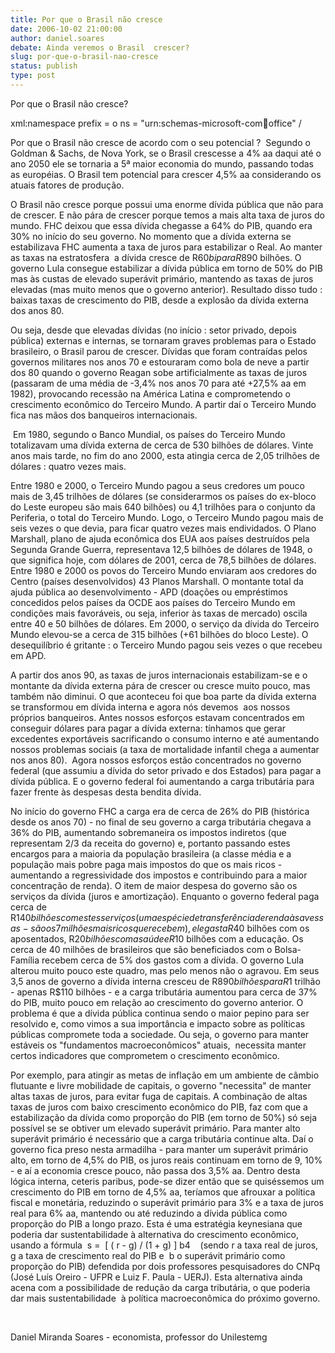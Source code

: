 ```yaml
---
title: Por que o Brasil não cresce
date: 2006-10-02 21:00:00
author: daniel.soares
debate: Ainda veremos o Brasil  crescer?
slug: por-que-o-brasil-nao-cresce
status: publish 
type: post
---
```


Por que o Brasil não cresce?


xml:namespace prefix = o ns = "urn:schemas-microsoft-com:office:office" / 


Por que o Brasil não cresce de acordo com o seu potencial ?  Segundo o Goldman & Sachs, de Nova York, se o Brasil crescesse a 4% aa daqui até o ano 2050 ele se tornaria a 5ª maior economia do mundo, passando todas as européias. O Brasil tem potencial para crescer 4,5% aa considerando os atuais fatores de produção.


O Brasil não cresce porque possui uma enorme dívida pública que não para de crescer. E não pára de crescer porque temos a mais alta taxa de juros do mundo. FHC deixou que essa dívida chegasse a 64% do PIB, quando era 30% no início do seu governo. No momento que a dívida externa se estabilizava FHC aumenta a taxa de juros para estabilizar o Real. Ao manter as taxas na estratosfera  a dívida cresce de R$60 bi para R$890 bilhões. O governo Lula consegue estabilizar a dívida pública em torno de 50% do PIB mas às custas de elevado superávit primário, mantendo as taxas de juros elevadas (mas muito menos que o governo anterior). Resultado disso tudo : baixas taxas de crescimento do PIB, desde a explosão da dívida externa dos anos 80. 


Ou seja, desde que elevadas dívidas (no início : setor privado, depois pública) externas e internas, se tornaram graves problemas para o Estado brasileiro, o Brasil parou de crescer. Dívidas que foram contraídas pelos governos militares nos anos 70 e estouraram como bola de neve a partir dos 80 quando o governo Reagan sobe artificialmente as taxas de juros (passaram de uma média de -3,4% nos anos 70 para até +27,5% aa em 1982), provocando recessão na América Latina e comprometendo o crescimento econômico do Terceiro Mundo. A partir daí o Terceiro Mundo fica nas mãos dos banqueiros internacionais.


 Em 1980, segundo o Banco Mundial, os países do Terceiro Mundo totalizavam uma dívida externa de cerca de 530 bilhões de dólares. Vinte anos mais tarde, no fim do ano 2000, esta atingia cerca de 2,05 trilhões de dólares : quatro vezes mais. 


Entre 1980 e 2000, o Terceiro Mundo pagou a seus credores um pouco mais de 3,45 trilhões de dólares (se considerarmos os países do ex-bloco do Leste europeu são mais 640 bilhões) ou 4,1 trilhões para o conjunto da Periferia, o total do Terceiro Mundo. Logo, o Terceiro Mundo pagou mais de seis vezes o que devia, para ficar quatro vezes mais endividados. O Plano Marshall, plano de ajuda econômica dos EUA aos países destruídos pela Segunda Grande Guerra, representava 12,5 bilhões de dólares de 1948, o que significa hoje, com dólares de 2001, cerca de 78,5 bilhões de dólares. Entre 1980 e 2000 os povos do Terceiro Mundo enviaram aos credores do Centro (países desenvolvidos) 43 Planos Marshall. O montante total da ajuda pública ao desenvolvimento - APD (doações ou empréstimos concedidos pelos países da OCDE aos países do Terceiro Mundo em condições mais favoráveis, ou seja, inferior às taxas de mercado) oscila entre 40 e 50 bilhões de dólares. Em 2000, o serviço da dívida do Terceiro Mundo elevou-se a cerca de 315 bilhões (+61 bilhões do bloco Leste). O desequilíbrio é gritante : o Terceiro Mundo pagou seis vezes o que recebeu em APD.


A partir dos anos 90, as taxas de juros internacionais estabilizam-se e o montante da dívida externa pára de crescer ou cresce muito pouco, mas também não diminui. O que aconteceu foi que boa parte da dívida externa se transformou em dívida interna e agora nós devemos  aos nossos próprios banqueiros. Antes nossos esforços estavam concentrados em conseguir dólares para pagar a dívida externa: tínhamos que gerar excedentes exportáveis sacrificando o consumo interno e até aumentando nossos problemas sociais (a taxa de mortalidade infantil chega a aumentar nos anos 80).  Agora nossos esforços estão concentrados no governo federal (que assumiu a dívida do setor privado e dos Estados) para pagar a dívida pública. E o governo federal foi aumentando a carga tributária para fazer frente às despesas desta bendita dívida.  


No início do governo FHC a carga era de cerca de 26% do PIB (histórica desde os anos 70) - no final de seu governo a carga tributária chegava a 36% do PIB, aumentando sobremaneira os impostos indiretos (que representam 2/3 da receita do governo) e, portanto passando estes encargos para a maioria da população brasileira (a classe média e a população mais pobre paga mais impostos do que os mais ricos - aumentando a regressividade dos impostos e contribuindo para a maior concentração de renda). O item de maior despesa do governo são os serviços da dívida (juros e amortização). Enquanto o governo federal paga cerca de R$140 bilhões com estes serviços (uma espécie de transferência de renda às avessas - são os 7 milhões mais ricos que recebem), ele gasta R$40 bilhões com os aposentados, R$20 bilhões com a saúde e R$10 bilhões com a educação. Os cerca de 40 milhões de brasileiros que são beneficiados com o Bolsa-Família recebem cerca de 5% dos gastos com a dívida. O governo Lula alterou muito pouco este quadro, mas pelo menos não o agravou. Em seus 3,5 anos de governo a dívida interna cresceu de R$890 bilhões para R$1 trilhão - apenas R$110 bilhões - e a carga tributária aumentou para cerca de 37% do PIB, muito pouco em relação ao crescimento do governo anterior. O problema é que a dívida pública continua sendo o maior pepino para ser resolvido e, como vimos a sua importância e impacto sobre as políticas públicas compromete toda a sociedade. Ou seja, o governo para manter estáveis os "fundamentos macroeconômicos" atuais,  necessita manter certos indicadores que comprometem o crescimento econômico. 


Por exemplo, para atingir as metas de inflação em um ambiente de câmbio flutuante e livre mobilidade de capitais, o governo "necessita" de manter altas taxas de juros, para evitar fuga de capitais. A combinação de altas taxas de juros com baixo crescimento econômico do PIB, faz com que a estabilização da dívida como proporção do PIB (em torno de 50%) só seja possível se se obtiver um elevado superávit primário. Para manter alto superávit primário é necessário que a carga tributária continue alta. Daí o governo fica preso nesta armadilha - para manter um superávit primário alto, em torno de 4,5% do PIB, os juros reais continuam em torno de 9, 10% - e aí a economia cresce pouco, não passa dos 3,5% aa. Dentro desta lógica interna, ceteris paribus, pode-se dizer então que se quiséssemos um crescimento do PIB em torno de 4,5% aa, teríamos que afrouxar a política fiscal e monetária, reduzindo o superávit primário para 3% e a taxa de juros real para 6% aa, mantendo ou até reduzindo a dívida pública como proporção do PIB a longo prazo. Esta é uma estratégia keynesiana que poderia dar sustentabilidade à alternativa do crescimento econômico, usando a fórmula  s =  [ ( r - g) / (1 + g) ] b4    (sendo r a taxa real de juros, g a taxa de crescimento real do PIB e  b o superávit primário como proporção do PIB) defendida por dois professores pesquisadores do CNPq (José Luís Oreiro - UFPR e Luiz F. Paula - UERJ). Esta alternativa ainda acena com a possibilidade de redução da carga tributária, o que poderia dar mais sustentabilidade  à política macroeconômica do próximo governo.


 


Daniel Miranda Soares - economista, professor do Unilestemg


 



